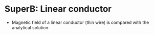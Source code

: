 # SuperB: Linear conductor
* Magnetic field of a linear conductor (thin wire) is compared with the analytical solution